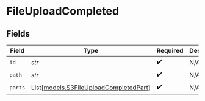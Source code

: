 # FileUploadCompleted


## Fields

| Field                                                                            | Type                                                                             | Required                                                                         | Description                                                                      |
| -------------------------------------------------------------------------------- | -------------------------------------------------------------------------------- | -------------------------------------------------------------------------------- | -------------------------------------------------------------------------------- |
| `id`                                                                             | *str*                                                                            | :heavy_check_mark:                                                               | N/A                                                                              |
| `path`                                                                           | *str*                                                                            | :heavy_check_mark:                                                               | N/A                                                                              |
| `parts`                                                                          | List[[models.S3FileUploadCompletedPart](../models/s3fileuploadcompletedpart.md)] | :heavy_check_mark:                                                               | N/A                                                                              |